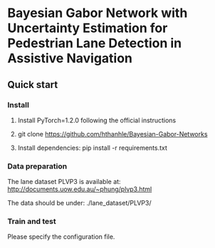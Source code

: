 # Bayesian Gabor Network with Uncertainty Estimation for Pedestrian Lane Detection in Assistive Navigation
## Quick start
### Install
1. Install PyTorch=1.2.0 following the official instructions

2. git clone https://github.com/hthanhle/Bayesian-Gabor-Networks

3. Install dependencies: pip install -r requirements.txt

### Data preparation

The lane dataset PLVP3 is available at: http://documents.uow.edu.au/~phung/plvp3.html

The data should be under: ./lane_dataset/PLVP3/

### Train and test

Please specify the configuration file.
